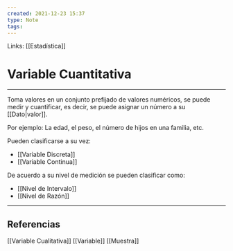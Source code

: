 ```yaml
---
created: 2021-12-23 15:37
type: Note
tags:
---
```


Links: [[Estadística]]

# Variable Cuantitativa
---

Toma valores en un conjunto prefijado de valores numéricos, se puede medir y cuantificar, es decir, se puede asignar un número a su [[Dato|valor]].

Por ejemplo: La edad, el peso, el número de hijos en una familia, etc.

Pueden clasificarse a su vez:
- [[Variable Discreta]]
- [[Variable Continua]]

De acuerdo a su nivel de medición se pueden clasificar como:
- [[Nivel de Intervalo]]
- [[Nivel de Razón]]

---

## Referencias
[[Variable Cualitativa]]
[[Variable]]
[[Muestra]]